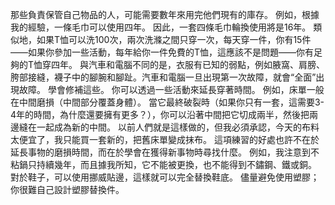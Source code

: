 那些負責保管自己物品的人，可能需要數年來用完他們現有的庫存。
例如，根據我的經驗，一條毛巾可以使用四年。
因此，一套四條毛巾輪換使用將是16年。
類似地，如果T恤可以洗100次，兩次洗滌之間只穿一次，每天穿一件，你有15件——如果你參加一些活動，每年給你一件免費的T恤，這應該不是問題——你有足夠的T恤穿四年。
與汽車和電腦不同的是，衣服有已知的弱點，例如腋窩、肩膀、胯部接縫，襪子中的腳腕和腳趾。汽車和電腦一旦出現第一次故障，就會“全面”出現故障。
學會修補這些。
你可以透過一些活動來延長穿著時間。
例如，床單一般在中間磨損（中間部分覆蓋身體）。
當它最終破裂時（如果你只有一套，這需要3-4年的時間，為什麼還要擁有更多？），你可以沿著中間把它切成兩半，然後把兩邊縫在一起成為新的中間。
以前人們就是這樣做的，但我必須承認，今天的布料太便宜了，我只能買一套新的，把舊床單變成抹布。
這項練習的好處也許不在於延長事物的磨損時間，而在於學會在獲得新事物時尋找什麼。
例如，我注意到不粘鍋只持續幾年，而且據我所知，它不能被更換，也不能得到不鏽鋼、鐵或銅。
對於鞋子，可以使用挪威貼邊，這樣就可以完全替換鞋底。
儘量避免使用塑膠；你很難自己設計塑膠替換件。

